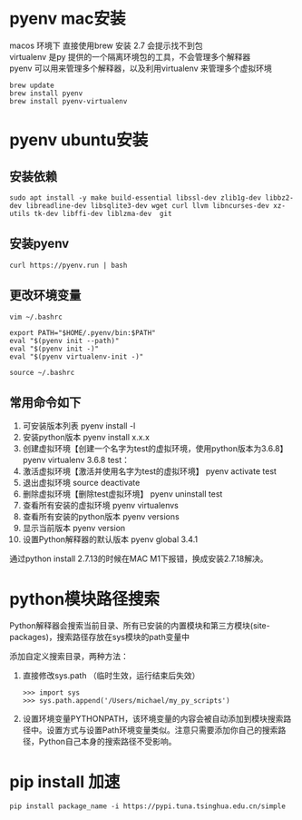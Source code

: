# pyenv mac安装
macos 环境下 直接使用brew 安装 2.7 会提示找不到包    
virtualenv 是py 提供的一个隔离环境包的工具，不会管理多个解释器  
pyenv 可以用来管理多个解释器，以及利用virtualenv 来管理多个虚拟环境  

```
brew update
brew install pyenv
brew install pyenv-virtualenv

```

# pyenv ubuntu安装
## 安装依赖
```
sudo apt install -y make build-essential libssl-dev zlib1g-dev libbz2-dev libreadline-dev libsqlite3-dev wget curl llvm libncurses-dev xz-utils tk-dev libffi-dev liblzma-dev  git
```
## 安装pyenv
```
curl https://pyenv.run | bash
```

## 更改环境变量
```
vim ~/.bashrc

export PATH="$HOME/.pyenv/bin:$PATH"
eval "$(pyenv init --path)"
eval "$(pyenv init -)"
eval "$(pyenv virtualenv-init -)"

source ~/.bashrc
```

## 常用命令如下
1. 可安装版本列表 pyenv install -l
2. 安装python版本 pyenv install x.x.x
3. 创建虚拟环境【创建一个名字为test的虚拟环境，使用python版本为3.6.8】 pyenv virtualenv 3.6.8 test：
4. 激活虚拟环境【激活并使用名字为test的虚拟环境】 pyenv activate test
5. 退出虚拟环境 source deactivate
6. 删除虚拟环境【删除test虚拟环境】 pyenv uninstall test
7. 查看所有安装的虚拟环境 pyenv virtualenvs
8. 查看所有安装的python版本 pyenv versions
9. 显示当前版本 pyenv version
10. 设置Python解释器的默认版本 pyenv global 3.4.1

通过python install 2.7.13的时候在MAC M1下报错，换成安装2.7.18解决。



# python模块路径搜索
Python解释器会搜索当前目录、所有已安装的内置模块和第三方模块(site-packages)，搜索路径存放在sys模块的path变量中

添加自定义搜索目录，两种方法：
1. 直接修改sys.path （临时生效，运行结束后失效）
    ```shell
    >>> import sys
    >>> sys.path.append('/Users/michael/my_py_scripts')
    ```
2. 设置环境变量PYTHONPATH，该环境变量的内容会被自动添加到模块搜索路径中。设置方式与设置Path环境变量类似。注意只需要添加你自己的搜索路径，Python自己本身的搜索路径不受影响。


# pip install 加速
```
pip install package_name -i https://pypi.tuna.tsinghua.edu.cn/simple
```